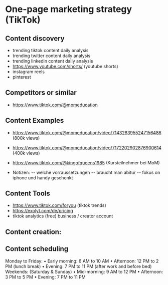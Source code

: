 # One-page marketing strategy (TikTok)


## Content discovery

- trending tiktok content daily analysis
- trending twitter content daily analysis
- trending linkedin content daily analysis
- https://www.youtube.com/shorts/ (youtube shorts)
- instagram reels
- pinterest


## Competitors or similar
- https://www.tiktok.com/@momeducation


## Content Examples

- https://www.tiktok.com/@momeducation/video/7143283955247156486 (800k views)
- https://www.tiktok.com/@momeducation/video/7172202902876900614 (400k views)
- https://www.tiktok.com/@kingofqueens1985 (Kursteilnehmer bei MoM)

- Notizen:
-- welche vorraussetzungen
-- braucht man abitur
-- fokus on iphone und handy geschenkt


## Content Tools
- https://www.tiktok.com/foryou (tiktok trends)
- https://exolyt.com/de/pricing 
- tiktok analytics (free) business / creator account

## Content creation: 


## Content scheduling

Monday to Friday:
    • Early morning: 6 AM to 10 AM
    • Afternoon: 12 PM to 2 PM (lunch break)
    • Evening: 7 PM to 11 PM (after work and before bed)
Weekends: (Saturday & Sunday)
    • Mid-morning: 9 AM to 12 PM
    • Afternoon: 3 PM to 5 PM
    • Evening: 7 PM to 11 PM
